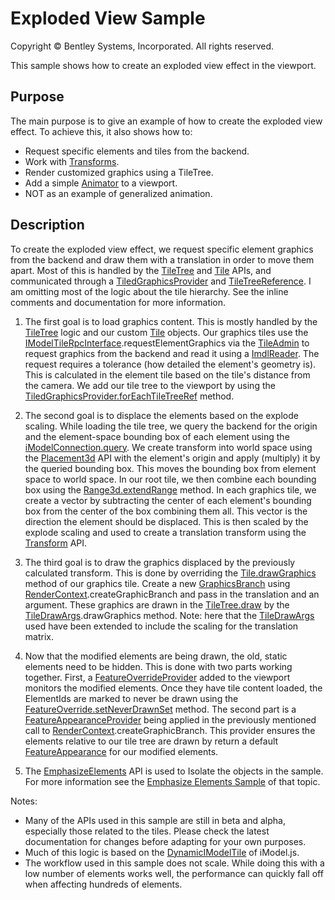 # Exploded View Sample

Copyright © Bentley Systems, Incorporated. All rights reserved.

This sample shows how to create an exploded view effect in the viewport.

## Purpose

The main purpose is to give an example of how to create the exploded view effect.  To achieve this, it also shows how to:

* Request specific elements and tiles from the backend.
* Work with [Transforms](https://www.itwinjs.org/v2/learning/geometry/transform/).
* Render customized graphics using a TileTree.
* Add a simple [Animator](https://www.itwinjs.org/v2/reference/imodeljs-frontend/views/animator/) to a viewport.
* NOT as an example of generalized animation.

## Description

To create the exploded view effect, we request specific element graphics from the backend and draw them with a translation in order to move them apart.  Most of this is handled by the [TileTree](https://www.itwinjs.org/v2/reference/imodeljs-frontend/tiles/tiletree/) and [Tile](https://www.itwinjs.org/v2/reference/imodeljs-frontend/tiles/tile/) APIs, and communicated through a [TiledGraphicsProvider](https://www.itwinjs.org/v2/reference/imodeljs-frontend/views/tiledgraphicsprovider/) and [TileTreeReference](https://www.itwinjs.org/v2/reference/imodeljs-frontend/tiles/tiletreereference/).  I am omitting most of the logic about the tile hierarchy.  See the inline comments and documentation for more information.

1. The first goal is to load graphics content.  This is mostly handled by the [TileTree](https://www.itwinjs.org/v2/reference/imodeljs-frontend/tiles/tiletree/?term=tiletree) logic and our custom [Tile](https://www.itwinjs.org/v2/reference/imodeljs-frontend/tiles/tile/) objects. Our graphics tiles use the [IModelTileRpcInterface](https://www.itwinjs.org/v2/reference/imodeljs-common/rpcinterface/imodeltilerpcinterface/).requestElementGraphics via the [TileAdmin](https://github.com/imodeljs/imodeljs/blob/master/core/frontend/src/tile/TileAdmin.ts) to request graphics from the backend and read it using a [ImdlReader](https://github.com/imodeljs/imodeljs/blob/master/core/frontend/src/tile/ImdlReader.ts). The request requires a tolerance (how detailed the element's geometry is).  This is calculated in the element tile based on the tile's distance from the camera.  We add our tile tree to the viewport by using the [TiledGraphicsProvider.forEachTileTreeRef](https://www.itwinjs.org/v2/reference/imodeljs-frontend/views/tiledgraphicsprovider/) method.

2. The second goal is to displace the elements based on the explode scaling.  While loading the tile tree, we query the backend for the origin and the element-space bounding box of each element using the [iModelConnection.query](https://www.itwinjs.org/v2/reference/imodeljs-frontend/imodelconnection/imodelconnection/query/). We create transform into world space using the [Placement3d](https://www.itwinjs.org/v2/reference/imodeljs-common/geometry/placement3d/) API with the element's origin and apply (multiply) it by the queried bounding box.  This moves the bounding box from element space to world space.  In our root tile, we then combine each bounding box using the [Range3d.extendRange](https://www.itwinjs.org/v2/reference/geometry-core/cartesiangeometry/range3d/) method.  In each graphics tile, we create a vector by subtracting the center of each element's bounding box from the center of the box combining them all.  This vector is the direction the element should be displaced.  This is then scaled by the explode scaling and used to create a translation transform using the [Transform](https://www.itwinjs.org/v2/reference/geometry-core/cartesiangeometry/transform/) API.

3. The third goal is to draw the graphics displaced by the previously calculated transform.  This is done by overriding the [Tile.drawGraphics](https://www.itwinjs.org/v2/reference/imodeljs-frontend/tiles/tile/?term=drawgr#drawgraphics) method of our graphics tile.  Create a new [GraphicsBranch](https://www.itwinjs.org/v2/reference/imodeljs-frontend/rendering/graphicbranch/) using [RenderContext](https://www.itwinjs.org/v2/reference/imodeljs-frontend/rendering/rendercontext/).createGraphicBranch and pass in the translation and an argument.  These graphics are drawn in the [TileTree.draw](https://www.itwinjs.org/v2/reference/imodeljs-frontend/tiles/tiledrawargs/) by the [TileDrawArgs](https://www.itwinjs.org/v2/reference/imodeljs-frontend/tiles/tiledrawargs/).drawGraphics method. Note: here that the [TileDrawArgs](https://www.itwinjs.org/v2/reference/imodeljs-frontend/tiles/tiledrawargs/) used have been extended to include the scaling for the translation matrix.

4. Now that the modified elements are being drawn, the old, static elements need to be hidden.  This is done with two parts working together.  First, a [FeatureOverrideProvider](https://www.itwinjs.org/v2/reference/imodeljs-frontend/views/viewport/featureoverrideprovider/) added to the viewport monitors the modified elements. Once they have tile content loaded, the ElementIds are marked to never be drawn using the [FeatureOverride.setNeverDrawnSet](https://www.itwinjs.org/v2/reference/imodeljs-common/rendering/featureoverrides/) method.  The second part is a [FeatureAppearanceProvider](https://www.itwinjs.org/v2/reference/imodeljs-common/rendering/featureappearanceprovider/) being applied in the previously mentioned call to [RenderContext](https://www.itwinjs.org/v2/reference/imodeljs-frontend/rendering/rendercontext/).createGraphicBranch.  This provider ensures the elements relative to our tile tree are drawn by return a default [FeatureAppearance](https://www.itwinjs.org/v2/reference/imodeljs-common/rendering/featureappearance/) for our modified elements.

5. The [EmphasizeElements](https://www.itwinjs.org/v2/reference/imodeljs-frontend/rendering/emphasizeelements/) API is used to Isolate the objects in the sample.  For more information see the [Emphasize Elements Sample](https://www.itwinjs.org/v2/sample-showcase/?group=Viewer+Features&sample=emphasize-elements-sample) of that topic.

Notes:

* Many of the APIs used in this sample are still in beta and alpha, especially those related to the tiles.  Please check the latest documentation for changes before adapting for your own purposes.
* Much of this logic is based on the [DynamicIModelTile](https://github.com/imodeljs/imodeljs/blob/master/core/frontend/src/tile/DynamicIModelTile.ts) of iModel.js.
* The workflow used in this sample does not scale.  While doing this with a low number of elements works well, the performance can quickly fall off when affecting hundreds of elements.
